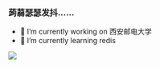 ### 蒟蒻瑟瑟发抖......


- 🔭 I’m currently working on 西安邮电大学
- 🌱 I’m currently learning redis


![](https://github-readme-stats.vercel.app/api?username=mayandev)


